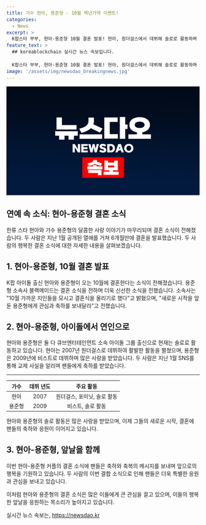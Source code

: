 ```yaml
---
title: 가수 현아, 용준형 - 10월 백년가약 이벤트!
categories:
  - News
excerpt: >
  K팝스타 부부, 현아-용준형 10월 결혼 발표! 현아, 원더걸스에서 데뷔해 솔로로 활동하며 빨개요 등 히트곡을 냈고, 용준형은 비스트 출신으로 솔로 활동 중. 소속사는 깊은 애정과 신뢰로 결혼식을 올린다며 축하를 요청했다. 6개월 전 공개된 연애 소식으로 화제를 모았던 둘은 빠르게 결혼을 앞둬 더욱 이목을 끌고 있다.
feature_text: >
  ## koreablockchain 실시간 뉴스 속보입니다.

  K팝스타 부부, 현아-용준형 10월 결혼 발표! 현아, 원더걸스에서 데뷔해 솔로로 활동하며 빨개요 등 히트곡을 냈고, 용준형은 비스트 출신으로 솔로 활동 중. 소속사는 깊은 애정과 신뢰로 결혼식을 올린다며 축하를 요청했다. 6개월 전 공개된 연애 소식으로 화제를 모았던 둘은 빠르게 결혼을 앞둬 더욱 이목을 끌고 있다.
image: '/assets/img/newsdao_breakingnews.jpg'
---
```


<p><img src="/assets/img/newsdao_breakingnews.jpg" alt="koreablockchain 속보" /></p>

<h2 data-ke-size="size26">연예 속 소식: 현아-용준형 결혼 소식</h2>

<p data-ke-size="size16">한류 스타 현아와 가수 용준형의 달콤한 사랑 이야기가 마무리되며 결혼 소식이 전해졌습니다. 두 사람은 지난 1월 공개된 열애를 거쳐 6개월만에 결혼을 발표했습니다. 두 사람의 행복한 결혼 소식에 대한 자세한 내용을 살펴보겠습니다.</p>

<h2 data-ke-size="size24">1. 현아-용준형, 10월 결혼 발표</h2>

<p data-ke-size="size16">K팝 아이돌 출신 현아와 용준형이 오는 10월에 결혼한다는 소식이 전해졌습니다. 용준형 소속사 블랙메이드는 결혼 소식을 전하며 더욱 신선한 소식을 전했습니다. 소속사는 "10월 가까운 지인들을 모시고 결혼식을 올리기로 했다"고 밝혔으며, "새로운 시작을 앞둔 용준형에게 관심과 축하를 보내달라"고 전했습니다.</p>

<h2 data-ke-size="size24">2. 현아-용준형, 아이돌에서 연인으로</h2>

<p data-ke-size="size16">현아와 용준형은 둘 다 큐브엔터테인먼트 소속 아이돌 그룹 출신으로 현재는 솔로로 활동하고 있습니다. 현아는 2007년 원더걸스로 데뷔하여 활발한 활동을 펼쳤으며, 용준형은 2009년에 비스트로 데뷔하며 많은 사랑을 받았습니다. 두 사람은 지난 1월 SNS를 통해 교제 사실을 알리며 팬들에게 축하를 받았습니다.</p>

<hr>

<table>
<thead>
<tr>
<th style="text-align: center;">가수</th>
<th style="text-align: center;">데뷔 년도</th>
<th style="text-align: center;">주요 활동</th>
</tr>
</thead>
<tbody>
<tr>
<td style="text-align: center;">현아</td>
<td style="text-align: center;">2007</td>
<td style="text-align: center;">원더걸스, 포미닛, 솔로 활동</td>
</tr>
<tr>
<td style="text-align: center;">용준형</td>
<td style="text-align: center;">2009</td>
<td style="text-align: center;">비스트, 솔로 활동</td>
</tr>
</tbody>
</table>

<p data-ke-size="size16">현아와 용준형의 솔로 활동은 많은 사랑을 받았으며, 이제 그들의 새로운 시작, 결혼에 팬들의 축하와 응원이 이어지고 있습니다.</p>

<h2 data-ke-size="size24">3. 현아-용준형, 앞날을 함께</h2>

<p data-ke-size="size16">이번 현아-용준형 커플의 결혼 소식에 팬들은 축하와 축복의 메시지를 보내며 앞으로의 행복을 기원하고 있습니다. 두 사람의 이번 결합 소식으로 인해 팬들은 더욱 특별한 응원과 관심을 보내고 있습니다.</p>

<p data-ke-size="size16">이처럼 현아와 용준형의 결혼 소식은 많은 이들에게 큰 관심을 끌고 있으며, 이들의 행복한 앞날을 응원하는 목소리가 높아지고 있습니다.</p>
실시간 뉴스 속보는, <a href="https://newsdao.kr" rel="dofollow">https://newsdao.kr</a>


